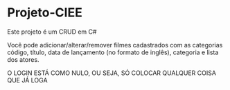 # Projeto-CIEE



Este projeto é um CRUD em C# 

Você pode adicionar/alterar/remover filmes cadastrados com as categorias código, título, data de lançamento (no formato de inglês), categoria e lista dos atores.


O LOGIN ESTÁ COMO NULO, OU SEJA, SÓ COLOCAR QUALQUER COISA QUE JÁ LOGA
